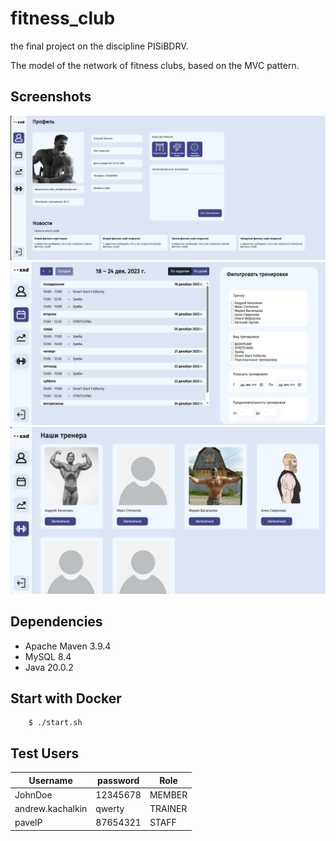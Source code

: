 # fitness_club
 the final project on the discipline PISiBDRV.

The model of the network of fitness clubs, based on the MVC pattern.

## Screenshots
![Profile](./screens/Profile.png "Title")
![Profile](./screens/Calendar.png "Title")
![Profile](./screens/Trainers.png "Title")

 ## Dependencies

 - Apache Maven 3.9.4 
 - MySQL 8.4
 - Java 20.0.2

## Start with Docker

```
    $ ./start.sh
```

## Test Users
|Username|password|Role|
|--------|--------|----|
|JohnDoe|12345678|MEMBER|
|andrew.kachalkin|qwerty|TRAINER|
|pavelP|87654321|STAFF|

